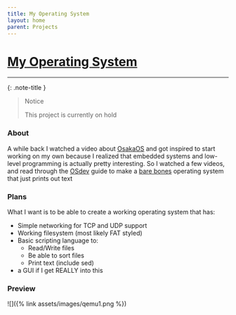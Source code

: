 ```yaml
---
title: My Operating System
layout: home
parent: Projects
---
```

# [My Operating System](https://github.com/pizza2d1/OS_making)
___
{: .note-title }
> Notice
>
> This project is currently on hold

### About
A while back I watched a video about [OsakaOS](https://www.youtube.com/playlist?list=PLdJTmEZjUpt0JZIg6a_WLFvN-7RLsfMdx) and got inspired to start working on my own because I realized that embedded systems and low-level programming is actually pretty interesting. So I watched a few videos, and read through the [OSdev](https://osdev.org) guide to make a [bare bones](https://wiki.osdev.org/Bare_Bones) operating system that just prints out text

### Plans
What I want is to be able to create a working operating system that has:
- Simple networking for TCP and UDP support
- Working filesystem (most likely FAT styled)
- Basic scripting language to:
    - Read/Write files
    - Be able to sort files
    - Print text (include sed)
- a GUI if I get REALLY into this


### Preview
![]({% link assets/images/qemu1.png %})
  

